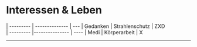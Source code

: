 # Interessen & Leben

| --------- | -------------- | ---
| Gedanken  | Strahlenschutz | ZXD  
| --------- |--------------- | ----
| Medi      | Körperarbeit   | X 

---
